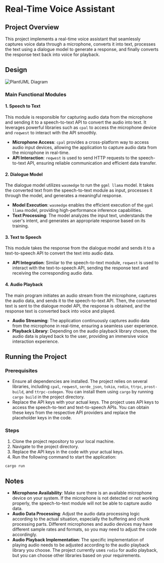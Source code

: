 # Real-Time Voice Assistant

## Project Overview

This project implements a real-time voice assistant that seamlessly captures voice data through a microphone, converts it into text, processes the text using a dialogue model to generate a response, and finally converts the response text back into voice for playback.

## Design
![PlantUML Diagram](design.puml)

### Main Functional Modules

#### 1. Speech to Text
This module is responsible for capturing audio data from the microphone and sending it to a speech-to-text API to convert the audio into text. It leverages powerful libraries such as `cpal` to access the microphone device and `reqwest` to interact with the API smoothly.

- **Microphone Access**: `cpal` provides a cross-platform way to access audio input devices, allowing the application to capture audio data from the microphone in real-time.
- **API Interaction**: `reqwest` is used to send HTTP requests to the speech-to-text API, ensuring reliable communication and efficient data transfer.

#### 2. Dialogue Model
The dialogue model utilizes `wasmedge` to run the `ggml llama` model. It takes the converted text from the speech-to-text module as input, processes it through the model, and generates a meaningful response.

- **Model Execution**: `wasmedge` enables the efficient execution of the `ggml llama` model, providing high-performance inference capabilities.
- **Text Processing**: The model analyzes the input text, understands the user's intent, and generates an appropriate response based on its training.

#### 3. Text to Speech
This module takes the response from the dialogue model and sends it to a text-to-speech API to convert the text into audio data.

- **API Integration**: Similar to the speech-to-text module, `reqwest` is used to interact with the text-to-speech API, sending the response text and receiving the corresponding audio data.

#### 4. Audio Playback
The main program initiates an audio stream from the microphone, captures the audio data, and sends it to the speech-to-text API. Then, the converted text is sent to the dialogue model API, the response is obtained, and the response text is converted back into voice and played.

- **Audio Streaming**: The application continuously captures audio data from the microphone in real-time, ensuring a seamless user experience.
- **Playback Library**: Depending on the audio playback library chosen, the audio data is played back to the user, providing an immersive voice interaction experience.

## Running the Project

### Prerequisites
- Ensure all dependencies are installed. The project relies on several libraries, including `cpal`, `reqwest`, `serde_json`, `tokio`, `rodio`, `ttrpc`, `prost-build`, and `ttrpc-codegen`. You can install them using `cargo` by running `cargo build` in the project directory.
- Replace the API keys with your actual keys. The project uses API keys to access the speech-to-text and text-to-speech APIs. You can obtain these keys from the respective API providers and replace the placeholder keys in the code.

### Steps
1. Clone the project repository to your local machine.
2. Navigate to the project directory.
3. Replace the API keys in the code with your actual keys.
4. Run the following command to start the application:
```sh
cargo run
```

## Notes
- **Microphone Availability**: Make sure there is an available microphone device on your system. If the microphone is not detected or not working properly, the speech-to-text module will not be able to capture audio data.
- **Audio Data Processing**: Adjust the audio data processing logic according to the actual situation, especially the buffering and chunk processing parts. Different microphones and audio devices may have different sample rates and formats, so you may need to adjust the code accordingly.
- **Audio Playback Implementation**: The specific implementation of playing audio needs to be adjusted according to the audio playback library you choose. The project currently uses `rodio` for audio playback, but you can choose other libraries based on your requirements.
